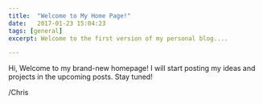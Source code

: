 ```yaml
---
title:  "Welcome to My Home Page!"
date:   2017-01-23 15:04:23
tags: [general]
excerpt: Welcome to the first version of my personal blog....

---
```

Hi,
Welcome to my brand-new homepage! I will start posting my ideas and projects in the upcoming posts. Stay tuned!

/Chris
